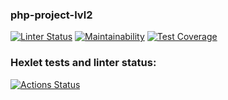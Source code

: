 ### php-project-lvl2
[![Linter Status](https://github.com/Amidope/php-project-lvl2/actions/workflows/lint.yml/badge.svg)](https://github.com/Amidope/php-project-lvl2/actions/workflows/lint.yml)
[![Maintainability](https://api.codeclimate.com/v1/badges/a99a88d28ad37a79dbf6/maintainability)](https://codeclimate.com/github/codeclimate/codeclimate/maintainability)
[![Test Coverage](https://api.codeclimate.com/v1/badges/a99a88d28ad37a79dbf6/test_coverage)](https://codeclimate.com/github/codeclimate/codeclimate/test_coverage)
### Hexlet tests and linter status:
[![Actions Status](https://github.com/Amidope/php-project-lvl2/workflows/hexlet-check/badge.svg)](https://github.com/Amidope/php-project-lvl2/actions)
